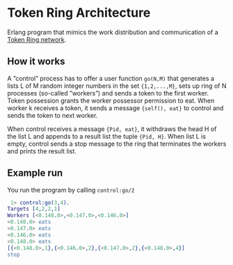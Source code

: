 # Token Ring Architecture

Erlang program that mimics the work distribution and communication of a [Token Ring network](https://en.wikipedia.org/wiki/Token_Ring).  

## How it works

A ”control” process has to offer a user function `go(N,M)` that generates a lists L of M random
integer numbers in the set `{1,2,...,M}`, sets up ring of N processes (so-called ”workers”) and
sends a token to the first worker. Token possession grants the worker possessor permission to eat.
When worker k receives a token, it sends a message `{self(), eat}` to control and sends the
token to next worker.

When control receives a message `{Pid, eat}`, it withdraws the head H of the list L and
appends to a result list the tuple `{Pid, H}`. When list L is empty, control sends a stop message
to the ring that terminates the workers and prints the result list.

## Example run

You run the program by calling `control:go/2`

```erlang
 1> control:go(3,4). 
Targets [4,2,2,1]
Workers [<0.148.0>,<0.147.0>,<0.146.0>]
<0.148.0> eats
<0.147.0> eats
<0.146.0> eats
<0.148.0> eats
[{<0.148.0>,1},{<0.146.0>,2},{<0.147.0>,2},{<0.148.0>,4}]
stop
```